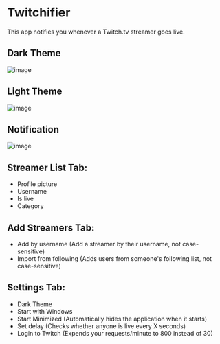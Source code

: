 # Twitchifier
This app notifies you whenever a Twitch.tv streamer goes live. <br />

## Dark Theme <br />
![image](https://i.imgur.com/N6u4FFX.png)<br />

## Light Theme <br />
![image](https://i.imgur.com/3g37Qln.png)<br />

## Notification <br />
![image](https://i.imgur.com/SlggBBZ.png) <br />

## Streamer List Tab: <br />
 * Profile picture <br />
 * Username <br />
 * Is live <br />
 * Category <br />

## Add Streamers Tab: <br />
 * Add by username (Add a streamer by their username, not case-sensitive) <br />
 * Import from following (Adds users from someone's following list, not case-sensitive) <br />

## Settings Tab: <br />
 * Dark Theme <br />
 * Start with Windows <br />
 * Start Minimized (Automatically hides the application when it starts) <br />
 * Set delay (Checks whether anyone is live every X seconds) <br />
 * Login to Twitch (Expends your requests/minute to 800 instead of 30) <br />


